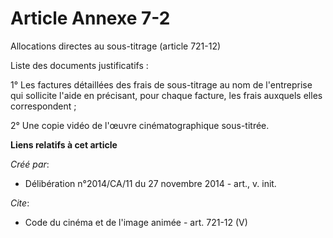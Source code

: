 # Article Annexe 7-2

Allocations directes au sous-titrage (article 721-12)

Liste des documents justificatifs : 

1° Les factures détaillées des frais de sous-titrage au nom de l'entreprise qui sollicite l'aide en précisant, pour chaque
facture, les frais auxquels elles correspondent ; 

2° Une copie vidéo de l'œuvre cinématographique sous-titrée.

**Liens relatifs à cet article**

_Créé par_:

  - Délibération n°2014/CA/11 du 27 novembre 2014 - art., v. init.

_Cite_:

  - Code du cinéma et de l'image animée - art. 721-12 (V)
